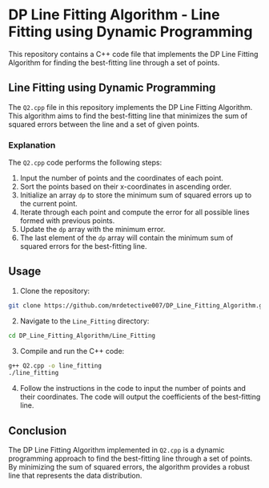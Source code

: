 # DP Line Fitting Algorithm - Line Fitting using Dynamic Programming

This repository contains a C++ code file that implements the DP Line Fitting Algorithm for finding the best-fitting line through a set of points.

## Line Fitting using Dynamic Programming

The `Q2.cpp` file in this repository implements the DP Line Fitting Algorithm. This algorithm aims to find the best-fitting line that minimizes the sum of squared errors between the line and a set of given points.

### Explanation

The `Q2.cpp` code performs the following steps:

1. Input the number of points and the coordinates of each point.
2. Sort the points based on their x-coordinates in ascending order.
3. Initialize an array `dp` to store the minimum sum of squared errors up to the current point.
4. Iterate through each point and compute the error for all possible lines formed with previous points.
5. Update the `dp` array with the minimum error.
6. The last element of the `dp` array will contain the minimum sum of squared errors for the best-fitting line.

## Usage

1. Clone the repository:

```bash
git clone https://github.com/mrdetective007/DP_Line_Fitting_Algorithm.git
```

2. Navigate to the `Line_Fitting` directory:

```bash
cd DP_Line_Fitting_Algorithm/Line_Fitting
```

3. Compile and run the C++ code:

```bash
g++ Q2.cpp -o line_fitting
./line_fitting
```

4. Follow the instructions in the code to input the number of points and their coordinates. The code will output the coefficients of the best-fitting line.

## Conclusion

The DP Line Fitting Algorithm implemented in `Q2.cpp` is a dynamic programming approach to find the best-fitting line through a set of points. By minimizing the sum of squared errors, the algorithm provides a robust line that represents the data distribution.
